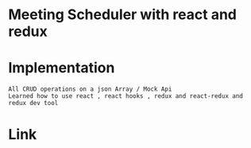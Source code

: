 # Meeting Scheduler with react and redux

# Implementation
```
All CRUD operations on a json Array / Mock Api
Learned how to use react , react hooks , redux and react-redux and redux dev tool
```
# Link
